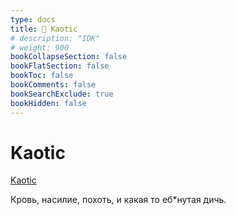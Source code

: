 ```yaml
---
type: docs
title: 🔷 Kaotic
# description: "IDK"
# weight: 900
bookCollapseSection: false
bookFlatSection: false
bookToc: false
bookComments: false
bookSearchExclude: true
bookHidden: false
---
```


# Kaotic

[Kaotic](https://kaotic.com/?nt)

Кровь, насилие, похоть, и какая то еб\*нутая дичь.
